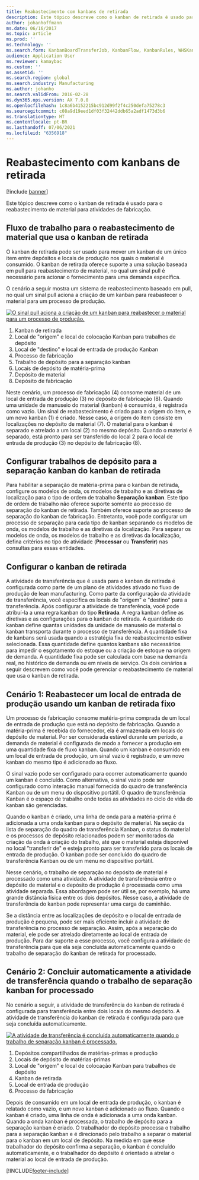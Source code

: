 ```yaml
---
title: Reabastecimento com kanbans de retirada
description: Este tópico descreve como o kanban de retirada é usado para o reabastecimento de material para atividades de fabricação.
author: johanhoffmann
ms.date: 06/16/2017
ms.topic: article
ms.prod: ''
ms.technology: ''
ms.search.form: KanbanBoardTransferJob, KanbanFlow, KanbanRules, WHSKanbanWaveTable, WHSKanbanWaveTableListPage
audience: Application User
ms.reviewer: kamaybac
ms.custom: ''
ms.assetid: ''
ms.search.region: global
ms.search.industry: Manufacturing
ms.author: johanho
ms.search.validFrom: 2016-02-28
ms.dyn365.ops.version: AX 7.0.0
ms.openlocfilehash: 1c8a6b4152215bc912d99f2f4c250defa75278c3
ms.sourcegitcommit: c08a9d19eed1df03f32442ddb65a2adf1473d3b6
ms.translationtype: HT
ms.contentlocale: pt-BR
ms.lasthandoff: 07/06/2021
ms.locfileid: "6356918"
---
```

# <a name="replenishment-with-withdrawal-kanbans"></a>Reabastecimento com kanbans de retirada

[!include [banner](../includes/banner.md)]

Este tópico descreve como o kanban de retirada é usado para o reabastecimento de material para atividades de fabricação.

## <a name="workflow-for-material-replenishment-that-uses-the-withdrawal-kanban"></a>Fluxo de trabalho para o reabastecimento de material que usa o kanban de retirada

O kanban de retirada pode ser usado para mover um kanban de um único item entre depósitos e locais de produção nos quais o material é consumido. O kanban de retirada oferece suporte a uma solução baseada em pull para reabastecimento de material, no qual um sinal pull é necessário para acionar o fornecimento para uma demanda específica. 

O cenário a seguir mostra um sistema de reabastecimento baseado em pull, no qual um sinal pull aciona a criação de um kanban para reabastecer o material para um processo de produção. 

[![O sinal pull aciona a criação de um kanban para reabastecer o material para um processo de produção.](./media/material-replenishment-with-withdrawal-kanban.png)](./media/material-replenishment-with-withdrawal-kanban.png)

1.  Kanban de retirada
2.  Local de "origem" e local de colocação Kanban para trabalhos de depósito
3.  Local de "destino" e local de entrada de produção Kanban
4.  Processo de fabricação
5.  Trabalho de depósito para a separação kanban
6.  Locais de depósito de matéria-prima
7.  Depósito de material
8.  Depósito de fabricação

Neste cenário, um processo de fabricação (4) consome material de um local de entrada de produção (3) no depósito de fabricação (8). Quando uma unidade de manuseio do material (kanban) é consumida, é registrada como vazio. Um sinal de reabastecimento é criado para a origem do item, e um novo kanban (1) é criado. Nesse caso, a origem do item consiste em localizações no depósito de material (7). O material para o kanban é separado e atrelado a um local (2) no mesmo depósito. Quando o material é separado, está pronto para ser transferido do local 2 para o local de entrada de produção (3) no depósito de fabricação (8).

## <a name="configure-warehouse-work-for-kanban-picking-for-the-withdrawal-kanban"></a>Configurar trabalhos de depósito para a separação kanban do kanban de retirada

Para habilitar a separação de matéria-prima para o kanban de retirada, configure os modelos de onda, os modelos de trabalho e as diretivas de localização para o tipo de ordem de trabalho **Separação kanban**. Este tipo de ordem de trabalho não oferece suporte somente ao processo de separação do kanban de retirada. Também oferece suporte ao processo de separação do kanban de fabricação. Entretanto, você pode configurar um processo de separação para cada tipo de kanban separando os modelos de onda, os modelos de trabalho e as diretivas da localização. Para separar os modelos de onda, os modelos de trabalho e as diretivas da localização, defina critérios no tipo de atividade (**Processar** ou **Transferir**) nas consultas para essas entidades.

## <a name="configure-the-withdrawal-kanban"></a>Configurar o kanban de retirada

A atividade de transferência que é usada para o kanban de retirada é configurada como parte de um plano de atividades ativado no fluxo de produção de lean manufacturing. Como parte da configuração da atividade de transferência, você especifica os locais de "origem" e "destino" para a transferência. Após configurar a atividade de transferência, você pode atribuí-la a uma regra kanban do tipo **Retirada**. A regra kanban define as diretivas e as configurações para o kanban de retirada. A quantidade do kanban define quantas unidades da unidade de manuseio de material o kanban transporta durante o processo de transferência. A quantidade fixa de kanbans será usada quando a estratégia fixa de reabastecimento estiver selecionada. Essa quantidade define quantos kanbans são necessários para impedir o esgotamento do estoque ou a criação de estoque na origem de demanda. A quantidade fixa pode ser calculada com base na demanda real, no histórico de demanda ou em níveis de serviço. Os dois cenários a seguir descrevem como você pode gerenciar o reabastecimento de material que usa o kanban de retirada.

## <a name="scenario-1-replenish-a-production-input-location-by-using-a-fixed-withdrawal-kanban"></a>Cenário 1: Reabastecer um local de entrada de produção usando um kanban de retirada fixo

Um processo de fabricação consome matéria-prima comprada de um local de entrada de produção que está no depósito de fabricação. Quando a matéria-prima é recebida do fornecedor, ela é armazenada em locais do depósito de material. Por ser considerada estável durante um período, a demanda de material é configurada de modo a fornecer a produção em uma quantidade fixa de fluxo kanban. Quando um kanban é consumido em um local de entrada de produção, um sinal vazio é registrado, e um novo kanban do mesmo tipo é adicionado ao fluxo. 

O sinal vazio pode ser configurado para ocorrer automaticamente quando um kanban é concluído. Como alternativa, o sinal vazio pode ser configurado como interação manual fornecida do quadro de transferência Kanban ou de um menu do dispositivo portátil. O quadro de transferência Kanban é o espaço de trabalho onde todas as atividades no ciclo de vida do kanban são gerenciadas. 

Quando o kanban é criado, uma linha de onda para a matéria-prima é adicionada a uma onda kanban para o depósito de material. Na seção da lista de separação do quadro de transferência Kanban, o status do material e os processos de depósito relacionados podem ser monitorados da criação da onda à criação do trabalho, até que o material esteja disponível no local ”transferir de" e esteja pronto para ser transferido para os locais de entrada de produção. O kanban pode ser concluído do quadro de transferência Kanban ou de um menu no dispositivo portátil. 

Nesse cenário, o trabalho de separação no depósito de material é processado como uma atividade. A atividade de transferência entre o depósito de material e o depósito de produção é processada como uma atividade separada. Essa abordagem pode ser útil se, por exemplo, há uma grande distância física entre os dois depósitos. Nesse caso, a atividade de transferência do kanban pode representar uma carga de caminhão. 

Se a distância entre as localizações de depósito e o local de entrada de produção é pequena, pode ser mais eficiente incluir a atividade de transferência no processo de separação. Assim, após a separação do material, ele pode ser atrelado diretamente ao local de entrada de produção. Para dar suporte a esse processo, você configura a atividade de transferência para que ela seja concluída automaticamente quando o trabalho de separação do kanban de retirada for processado.

## <a name="scenario-2-automatically-complete-the-transfer-activity-when-kanban-picking-work-is-processed"></a>Cenário 2: Concluir automaticamente a atividade de transferência quando o trabalho de separação kanban for processado

No cenário a seguir, a atividade de transferência do kanban de retirada é configurada para transferência entre dois locais do mesmo depósito. A atividade de transferência do kanban de retirada é configurada para que seja concluída automaticamente. 

[![A atividade de transferência é concluída automaticamente quando o trabalho de separação kanban é processado.](./media/transfer-activities-when-processing-kanban-picking.png)](./media/transfer-activities-when-processing-kanban-picking.png)

1.  Depósitos compartilhados de matérias-primas e produção
2.  Locais de depósito de matérias-primas
3.  Local de "origem" e local de colocação Kanban para trabalhos de depósito
4.  Kanban de retirada
5.  Local de entrada de produção
6.  Processo de fabricação

Depois de consumido em um local de entrada de produção, o kanban é relatado como vazio, e um novo kanban é adicionado ao fluxo. Quando o kanban é criado, uma linha de onda é adicionada a uma onda kanban. Quando a onda kanban é processada, o trabalho de depósito para a separação kanban é criado. O trabalhador do depósito processa o trabalho para a separação kanban e é direcionado pelo trabalho a separar o material para o kanban em um local de depósito. Na medida em que esse trabalhador do depósito confirma a separação, o kanban é concluído automaticamente, e o trabalhador do depósito é orientado a atrelar o material ao local de entrada de produção.



[!INCLUDE[footer-include](../../includes/footer-banner.md)]
